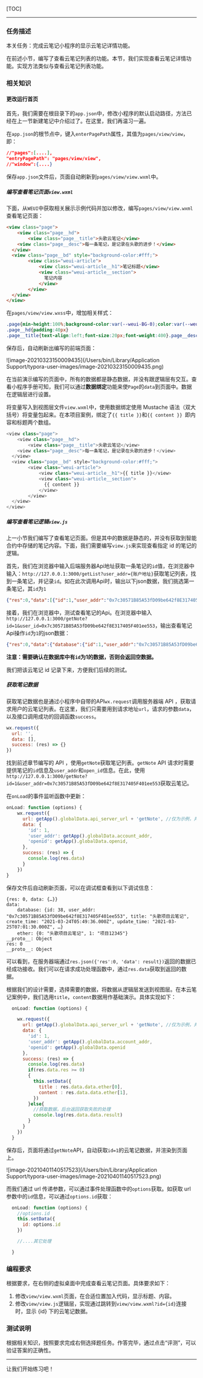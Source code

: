 [TOC]

---

### 任务描述

本关任务：完成云笔记小程序的显示云笔记详情功能。

在前述小节，编写了查看云笔记列表的功能。本节，我们实现查看云笔记详情功能。实现方法类似与查看云笔记列表功能。

### 相关知识

#### 更改运行首页

首先，我们需要在根目录下的`app.json`中，修改小程序的默认启动路径，方法已经在上一节新建笔记中介绍过了。在这里，我们再温习一遍。

在`app.json`的根节点中，键入`enterPagePath`属性，其值为`pages/view/view`，即：

```json
//"pages":[....],
"entryPagePath": "pages/view/view",
//"window":{....}
```

保存`app.json`文件后，页面自动刷新到`pages/view/view.wxml`中。

##### 编写查看笔记页面`view.wxml`

下面，从`WEUI`中获取相关展示示例代码并加以修改，编写`pages/view/view.wxml`查看笔记页面：

```html
<view class="page">
	<view class="page__hd">
		<view class="page__title">头歌云笔记</view>
    <view class="page__desc">每一条笔记，是记录在头歌的进步！</view>
  </view>
  <view class="page__bd" style="background-color:#fff;">
        <view class="weui-article">
            <view class="weui-article__h1">笔记标题</view>
            <view class="weui-article__section">
              笔记内容
            </view>
        </view>
  </view>
</view>
```

在`pages/view/view.wxss`中，增加相关样式：

```css
.page{min-height:100%;background-color:var(--weui-BG-0);color:var(--weui-FG-0);font-size:16px;font-family:-apple-system-font,Helvetica Neue,Helvetica,sans-serif}
.page__hd{padding:40px}
.page__title{text-align:left;font-size:20px;font-weight:400}.page__desc{margin-top:5px;color:var(--weui-FG-1);text-align:left;font-size:14px}
```

保存后，自动刷新出编写的前端页面：

![image-20210323150009435](/Users/bin/Library/Application Support/typora-user-images/image-20210323150009435.png)

在当前演示编写的页面中，所有的数据都是静态数据，并没有跟逻辑层有交互。查看小程序手册可知，我们可以通过**数据绑定**功能来使`Page`的`data`到页面中。数据在逻辑层进行设置。

将变量写入到视图层文件`view.wxml`中，使用数据绑定使用 Mustache 语法（双大括号）将变量包起来。在本项目案例，绑定了`{{ title }}`和`{{ content }} `即内容和标题两个数组。

```javascript
<view class="page">
	<view class="page__hd">
		<view class="page__title">头歌云笔记</view>
    <view class="page__desc">每一条笔记，是记录在头歌的进步！</view>
  </view>
  <view class="page__bd" style="background-color:#fff;">
        <view class="weui-article">
            <view class="weui-article__h1">{{ title }}</view>
            <view class="weui-article__section">
              {{ content }}
            </view>
        </view>
  </view>
</view>
```

##### 编写查看笔记逻辑`view.js`

上一小节我们编写了查看笔记页面。但是其中的数据是静态的，并没有获取到智能合约中存储的笔记内容。下面，我们需要编写`view.js`来实现查看指定 id 的笔记的逻辑。

首先，我们在浏览器中输入后端服务器Api地址获取一条笔记的`id`值，在浏览器中输入：`http://127.0.0.1:3000/getList?user_addr={账户地址}`获取笔记列表，找到一条笔记，并记录`id`。如在此次调用Api时，输出以下json数据，我们挑选第一条笔记，其`id`为`1`

```json
{"res":0,"data":[{"id":1,"user_addr":"0x7c30571B85A53fD09be642f8E317405F401ee553","title":"这是一条全新的笔记","create_time":"2021-03-24T05:49:36.000Z","update_time":"2021-03-25T07:01:30.000Z","last_code":"0xaab5d81db1a4c83ee08b774a03002cf2e984434b8c67ee727fbe9fcec512647b","create_code":"0xaab5d81db1a4c83ee08b774a03002cf2e984434b8c67ee727fbe9fcec512647b","note_status":1}]}
```

接着，我们在浏览器中，测试查看笔记的Api。在浏览器中输入`http://127.0.0.1:3000/getNote?id=1&user_id=0x7c30571B85A53fD09be642f8E317405F401ee553`，输出查看笔记Api操作`id`为`1`的json数据：

```json
{"res":0,"data":{"database":{"id":1,"user_addr":"0x7c30571B85A53fD09be642f8E317405F401ee553","title":"这是一条全新的笔记。","create_time":"2021-03-24T05:29:57.000Z","update_time":"2021-03-24T05:29:57.000Z","last_code":"0xaab5d81db1a4c83ee08b774a03002cf2e984434b8c67ee727fbe9fcec512647b","create_code":"0xaab5d81db1a4c83ee08b774a03002cf2e984434b8c67ee727fbe9fcec512647b","note_status":1},"ether":{"0":"这是一条全新的笔记","1":"头歌项目云笔记"}}}
```

**注意：需要确认在数据库中有`id`为1的数据，否则会返回空数据。**

我们把该云笔记 id 记录下来，方便我们后续的测试。

##### 获取笔记数据

获取笔记数据也是通过小程序中自带的API`wx.request`调用服务器端 API ，获取请求用户的云笔记列表。在这里，我们只需要用到请求地址`url`，请求的参数`data`，以及接口调用成功的回调函数`success`。

```javascript
wx.request({
  url: '',
  data: [],
  success: (res) => {}
})
```

找到前述章节编写的 API ，使用`getNote`获取笔记列表。`getNote` API 请求时需要提供笔记的`id`信息及`user_addr`和`open_id`信息。在此，使用`http://127.0.0.1:3000/getNote?id=1&user_addr=0x7c30571B85A53fD09be642f8E317405F401ee553`获取云笔记。

在`onLoad`的事件监听函数中更新：

```javascript
onLoad: function (options) {
	wx.request({
      url: getApp().globalData.api_server_url + 'getNote', //仅为示例，并非真实的接口地址
      data: {
        'id': 1,
        'user_addr': getApp().globalData.account_addr,
        'openid': getApp().globalData.openid,
      },
      success: (res) => {
        console.log(res.data)
      }
    })
}
```

保存文件后自动刷新页面，可以在调试框查看到以下调试信息：

```
{res: 0, data: {…}}
data:
    database: {id: 38, user_addr: "0x7c30571B85A53fD09be642f8E317405F401ee553", title: "头歌项目云笔记", create_time: "2021-03-24T05:49:36.000Z", update_time: "2021-03-25T07:01:30.000Z", …}
    ether: {0: "头歌项目云笔记", 1: "项目12345"}
__proto__: Object
res: 0
__proto__: Object
```

可以看到，在服务器端通过`res.json({'res':0, 'data': result})`返回的数据已经成功接收。我们可以在请求成功处理函数中，通过`res.data`获取到返回的数据。

根据我们的设计需要，选择需要的数据，将数据从逻辑层发送到视图层。在本云笔记案例中，我们选用`title`，`content`数据用作基础演示。具体实现如下：

```javascript
  onLoad: function (options) {

    wx.request({
      url: getApp().globalData.api_server_url + 'getNote', //仅为示例，并非真实的接口地址
      data: {
        'id': 1,
        'user_addr': getApp().globalData.account_addr,
        'openid': getApp().globalData.openid
      },
      success: (res) => {
        console.log(res.data)
        if(res.data.res >= 0)
        {
          this.setData({
            title : res.data.data.ether[0],
            content : res.data.data.ether[1],
          })
        }else{
          //获取数据，后台返回获取失败的处理
          console.log(res.data.data.result)
        }
      }
    })
  }
```

保存后，页面将通过`getNote`API，自动获取`id=1`的云笔记数据，并渲染到页面上。

![image-20210401140517523](/Users/bin/Library/Application Support/typora-user-images/image-20210401140517523.png)


而我们通过 url 传递参数，可以通过事件处理函数中的`options`获取。如获取 url 参数中的`id`信息，可以通过`options.id`获取：
```javascript
  onLoad: function (options) {
    //options.id
    this.setData({
      id: options.id
    })

    //....其它处理

  }
```

### 编程要求

根据要求，在右侧的虚拟桌面中完成查看云笔记页面。具体要求如下：

1. 修改`view/view.wxml`页面，在合适位置加入代码，显示标题、内容。
2. 修改`view/view.js`逻辑层，实现通过跳转到`view/view.wxml?id={id}`连接时，显示 {id} 下的云笔记数据。

### 测试说明

根据相关知识，按照要求完成右侧选择题任务。作答完毕，通过点击“评测”，可以验证答案的正确性。

---

让我们开始练习吧！